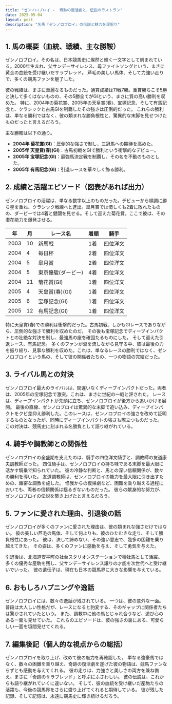 ```yaml
---
title: "ゼンノロブロイ -  奇跡の復活劇と、伝説のラストラン"
date: 2025-05-04
layout: post
description: "名馬『ゼンノロブロイ』の伝説と魅力を深堀り"
---
```


## 1. 馬の概要（血統、戦績、主な勝鞍）

ゼンノロブロイ。その名は、日本競馬史に燦然と輝く一文字として刻まれている。2000年生まれ、父サンデーサイレンス、母ファイトソングという、まさに黄金の血統を受け継いだサラブレッド。  芦毛の美しい馬体、そして力強い走りで、多くの競馬ファンを魅了した。

彼の戦績は、まさに華麗なるものだった。通算成績は11戦7勝。重賞勝ちこそ5勝と決して多くはないものの、その5勝全てがGIという、まさに質の高い勝利を収めた。  特に、2004年の菊花賞、2005年の天皇賞(春)、宝塚記念、そして有馬記念と、クラシックと古馬GIを制覇したその強さは圧倒的だった。  これらの勝利は、単なる勝利ではなく、彼の類まれな勝負根性と、驚異的な末脚を見せつけたものだったと言えるだろう。

主な勝鞍は以下の通り。

* **2004年 菊花賞(GI)**：圧倒的な強さで制し、三冠馬への期待を高めた。
* **2005年 天皇賞(春)(GI)**：古馬初戦をGIで勝利という衝撃的なデビュー。
* **2005年 宝塚記念(GI)**：最強馬決定戦を制覇し、その名を不動のものとした。
* **2005年 有馬記念(GI)**：引退レースを華々しく飾る勝利。


## 2. 成績と活躍エピソード（図表があれば出力）

ゼンノロブロイの活躍は、単なる数字以上のものだった。デビューから順調に勝ち星を重ね、クラシック戦線へと進出。皐月賞では惜しくも2着に敗れたものの、ダービーでは4着と健闘を見せる。そして迎えた菊花賞。ここで彼は、その潜在能力を爆発させる。

| 年 | 月 | レース名       | 着順 | 騎手       |
|---|----|---------------|-----|-------------|
| 2003 | 10 | 新馬戦         | 1着 | 四位洋文     |
| 2004 | 4 | 毎日杯         | 2着 | 四位洋文     |
| 2004 | 5 | 皐月賞         | 2着 | 四位洋文     |
| 2004 | 5 | 東京優駿(ダービー) | 4着 | 四位洋文     |
| 2004 | 11 | 菊花賞(GI)     | 1着 | 四位洋文     |
| 2005 | 4 | 天皇賞(春)(GI) | 1着 | 四位洋文     |
| 2005 | 6 | 宝塚記念(GI)   | 1着 | 四位洋文     |
| 2005 | 12 | 有馬記念(GI)   | 1着 | 四位洋文     |


特に天皇賞(春)での勝利は衝撃的だった。古馬初戦、しかもGIレースでありながら、圧倒的な強さで勝利を収めたのだ。  その後も宝塚記念でディープインパクトとの壮絶な対決を制し、最強馬の座を確固たるものにした。  そして迎えた引退レース、有馬記念。  多くのファンが涙を流しながら見守る中、彼は最後の力を振り絞り、見事な勝利を収めた。これは、単なるレースの勝利ではなく、ゼンノロブロイという馬の、そして彼の関係者たちの、一つの物語の完結だった。


## 3. ライバル馬との対決

ゼンノロブロイ最大のライバルは、間違いなくディープインパクトだった。両者は、2005年の宝塚記念で激突。これは、まさに世紀の一戦と評された。  レースは、ディープインパクトが先頭に立ち、ゼンノロブロイが後方から追いかける展開。  最後の直線、ゼンノロブロイは驚異的な末脚で追い込み、ディープインパクトをクビ差抑え勝利した。このレースは、ゼンノロブロイの強さを改めて証明するものとなったが、同時にディープインパクトの強さも際立つものだった。  この対決は、競馬史に刻まれる名勝負として語り継がれている。


## 4. 騎手や調教師との関係性

ゼンノロブロイの全盛期を支えたのは、騎手の四位洋文騎手と、調教師の友道康夫調教師だった。  四位騎手は、ゼンノロブロイの持ち味である末脚を最大限に活かす騎乗で知られていた。  彼の冷静な判断と、馬との深い信頼関係が、数々の勝利を導いた。  友道調教師は、ゼンノロブロイの能力を最大限に引き出すための、緻密な調教を施した。  怪我からの復帰劇など、困難を乗り越える過程においても、両者の信頼関係は揺るぎないものだった。  彼らの献身的な努力が、ゼンノロブロイの伝説を築き上げたと言えるだろう。


## 5. ファンに愛された理由、引退後の話

ゼンノロブロイが多くのファンに愛された理由は、彼の類まれな強さだけではない。  彼の美しい芦毛の馬体、そして何よりも、彼のひたむきな走り、そして勝負根性にあった。  彼は、決して諦めない、その強い意志で、幾多の困難を乗り越えてきた。  その姿は、多くのファンに感動を与え、そして勇気を与えた。

引退後は、北海道安平町の社台スタリオンステーションで種牡馬として活躍。  多くの優秀な産駒を残し、父サンデーサイレンス譲りの才能を次世代へと受け継いでいった。  彼の遺伝子は、現在も日本の競馬界に大きな影響を与えている。


## 6. おもしろハプニングや逸話

ゼンノロブロイには、数々の逸話が残されている。  一つは、彼の意外な一面。  普段は大人しい性格だが、レースになると豹変する、そのギャップに関係者たちは驚かされていたという。  また、調教中に他の馬とじゃれ合うなど、遊び心のある一面も見せていた。  これらのエピソードは、彼の強さの裏にある、可愛らしい一面を垣間見せてくれる。


## 7. 編集後記（個人的な視点からの総括）

ゼンノロブロイを取り上げ、改めて彼の魅力を再確認した。  単なる強豪馬ではなく、数々の困難を乗り越え、奇跡の復活劇を遂げた彼の物語は、競馬ファンならずとも感動を与えてくれる。  彼の走りは、力強さと美しさの両方を兼ね備え、まさに「奇跡のサラブレッド」と呼ぶにふさわしい。  彼の伝説は、これからも語り継がれていくに違いない。  そして、彼の血統を受け継いだ産駒たちの活躍も、今後の競馬界をさらに盛り上げてくれると期待している。  彼が残した記録、そして記憶は、永遠に競馬史に輝き続けるだろう。
